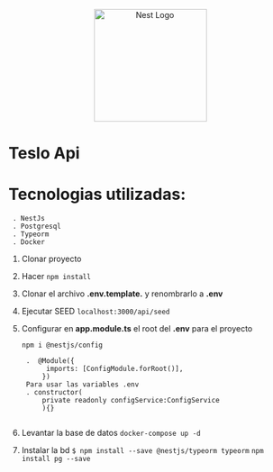 <p align="center">
  <a href="http://nestjs.com/" target="blank"><img src="https://nestjs.com/img/logo-small.svg" width="200" alt="Nest Logo" /></a>
</p>

[circleci-image]: https://img.shields.io/circleci/build/github/nestjs/nest/master?token=abc123def456
[circleci-url]: https://circleci.com/gh/nestjs/nest

# Teslo Api

# Tecnologias utilizadas:
     . NestJs
     . Postgresql
     . Typeorm
     . Docker

1. Clonar proyecto

2. Hacer ```npm install```

3. Clonar el archivo __.env.template.__ y renombrarlo a __.env__

4. Ejecutar SEED ```localhost:3000/api/seed```

5. Configurar en __app.module.ts__ el root del __.env__ para el proyecto

    ```npm i @nestjs/config```
    
        .  @Module({
             imports: [ConfigModule.forRoot()],
            })
        Para usar las variables .env
        . constructor(
            private readonly configService:ConfigService
            ){}
    ```

6. Levantar la base de datos
```docker-compose up -d ```


7. Instalar la bd ```$ npm install --save @nestjs/typeorm typeorm``` ```npm install pg --save```